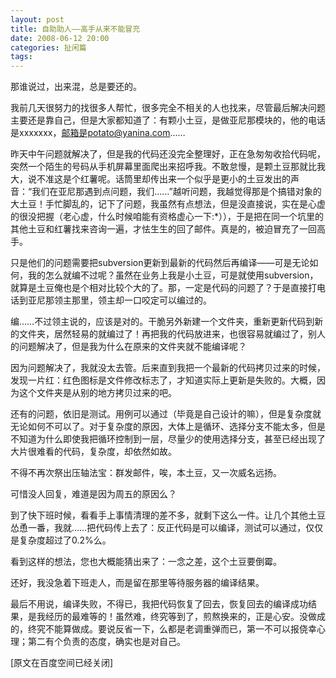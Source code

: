 ```yaml
---
layout: post
title: 自助助人——高手从来不能冒充
date: 2008-06-12 20:00
categories: 扯闲篇
tags: 
---
```


那谁说过，出来混，总是要还的。

我前几天很努力的找很多人帮忙，很多完全不相关的人也找来，尽管最后解决问题主要还是靠自己，但是大家都知道了：有颗小土豆，是做亚尼那模块的，他的电话是xxxxxxx，邮箱是potato@yanina.com……

<!-- more -->
 

昨天中午问题就解决了，但是我的代码还没完全整理好，正在急匆匆收拾代码呢，突然一个陌生的号码从手机屏幕里面爬出来招呼我。不敢怠慢，是颗土豆那就比我大，说不准这是个红薯呢。话筒里却传出来一个似乎是更小的土豆发出的声音：“我们在亚尼那遇到点问题，我们……”越听问题，我越觉得那是个搞错对象的大土豆！手忙脚乱的，记下了问题，我虽然有点想法，但是没直接说，实在是心虚的很没把握（老心虚，什么时候咱能有资格虚心一下:*）），于是把在同一个坑里的其他土豆和红薯找来咨询一遍，才怯生生的回了邮件。真是的，被迫冒充了一回高手。

只是他们的问题需要把subversion更新到最新的代码然后再编译——可是无论如何，我的怎么就编不过呢？虽然在业务上我是小土豆，可是就使用subversion，就算是土豆俺也是个相对比较个大的了。那，一定是代码的问题了？于是直接打电话到亚尼那领主那里，领主却一口咬定可以编过的。

编……不过领主说的，应该是对的。干脆另外新建一个文件夹，重新更新代码到新的文件夹，居然轻易的就编过了！再把我的代码放进来，也很容易就编过了，别人的问题解决了，但是我为什么在原来的文件夹就不能编译呢？

因为问题解决了，我就没太去管。后来直到我把一个最新的代码拷贝过来的时候，发现一片红：红色图标是文件修改标志了，才知道实际上更新是失败的。大概，因为这个文件夹是从别的地方拷贝过来的吧。

还有的问题，依旧是测试。用例可以通过（毕竟是自己设计的嘛），但是复杂度就无论如何不可以了。对于复杂度的原因，大体上是循环、选择分支不能太多，但是不知道为什么即使我把循环控制到一层，尽量少的使用选择分支，甚至已经出现了大片很难看的代码，复杂度，却依然如故。

不得不再次祭出压轴法宝：群发邮件，唉，本土豆，又一次威名远扬。

可惜没人回复，难道是因为周五的原因么？

到了快下班时候，看看手上事情清理的差不多，就剩下这么一件。让几个其他土豆怂恿一番，我就……把代码传上去了：反正代码是可以编译，测试可以通过，仅仅是复杂度超过了0.2%么。

看到这样的想法，您也大概能猜出来了：一念之差，这个土豆要倒霉。

还好，我没急着下班走人，而是留在那里等待服务器的编译结果。

最后不用说，编译失败，不得已，我把代码恢复了回去，恢复回去的编译成功结果，是我经历的最难等的！虽然难，终究等到了，煎熬换来的，正是心安。没做成的，终究不能算做成。要说反省一下，么都是老调重弹而已，第一不可以报侥幸心理；第二有个负责的态度，确实也是对自己。

[原文在百度空间已经关闭]

